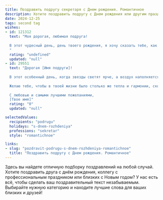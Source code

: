 ```yaml
---
title: Поздравить подругу секретаря c Днем рождения. Романтичное
description: Хотите поздравить подругу c Днем рождения или другим праздником? Наш ИИ создаст незабываемое поздравление, а вы обязательно выделитесь среди других.  
date: 2024-12-25
tags: second tag
wishes:
- id: 121312
  text: "Моя дорогая, любимая подруга!
  
  В этот чудесный день, день твоего рождения, я хочу сказать тебе, как сильно я тебя люблю и ценю.  Твоя нежность, забота и невероятная организованность —  настоящее волшебство, словно ты сама — фея, которая умело управляет своим королевством, будучи прекрасным секретарем.  Пусть твоя жизнь будет полна ярких красок,  нежности,  любви и исполнения всех самых заветных желаний!  С днем рождения, моя прекрасная!
  "
  rating: "undefined"
  updated: "null"
- id: 29551
  text: "Дорогая [Имя подруги]!
  
  В этот особенный день, когда звезды светят ярче, а воздух наполняется волшебством, хочу поздравить тебя с Днем рождения! Ты словно легкий бриз, приносящий радость и вдохновение всем вокруг. Как секретарь, ты обладаешь уникальным даром — быть опорой и поддержкой, умело соединяя разные миры и заботясь о каждом.
  
  Желаю тебе, чтобы в твоей жизни было столько же тепла и гармонии, сколько ты даришь другим. Пусть каждый день приносит новые мечты, а смех и счастье всегда сопровождают на твоем пути. Будь такой же яркой, как утреннее солнце, и такой же нежной, как летний дождь.
  
  С любовью и самыми лучшими пожеланиями,
  [Твое имя]"
  rating: "0"
  updated: "null"

selectedValues:
  recipients: "podrugu"
  holidays: "s-dnem-rozhdeniya"
  professions: "sekretar"
  style: "romantichnoe"

links:
- slug: "pozdravit-podrugu-s-dnem-rozhdeniya-romantichnoe"
  title: "Поздравить подругу c Днем рождения. Романтичное"
---
```


Здесь вы найдете отличную подборку поздравлений на любой случай. 
Хотите поздравить друга с днём рождения, коллегу с профессиональным праздником или близких с Новым годом? У нас есть всё, чтобы сделать ваш поздравительный текст незабываемым. Выбирайте нужную категорию и находите лучшие слова для ваших близких и друзей!
